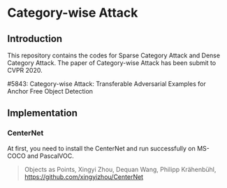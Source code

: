 # Category-wise Attack

## Introduction
This repository contains the codes for Sparse Category Attack and Dense Category Attack.
The paper of Category-wise Attack has been submit to CVPR 2020.

#5843: Category-wise Attack: Transferable Adversarial Examples for Anchor Free Object Detection

## Implementation

### CenterNet

At first, you need to install the CenterNet and run successfully on MS-COCO and PascalVOC.
> Objects as Points,
> Xingyi Zhou, Dequan Wang, Philipp Krähenbühl,
> https://github.com/xingyizhou/CenterNet
